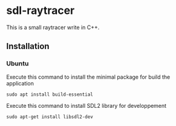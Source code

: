 # sdl-raytracer

This is a small raytracer write in C++.

## Installation

### Ubuntu

Execute this command to install the minimal package for build the application

```sudo apt install build-essential```

Execute this command to install SDL2 library for developpement

```sudo apt-get install libsdl2-dev```
